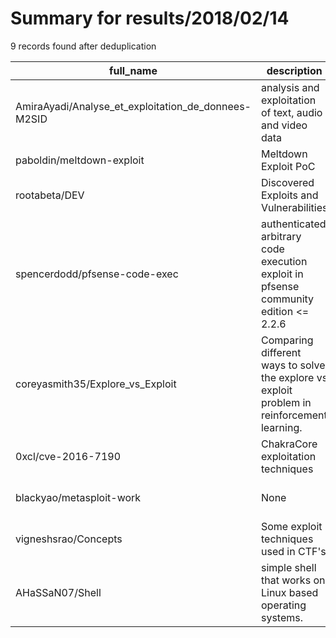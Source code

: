 
# Summary for results/2018/02/14
    
9 records found after deduplication

| full_name | description | html_url | matched_list | matched_count | pushed_at | size | stargazers_count | language | forks_count | vul_ids |
|-----------------------------------------------------|---------------------------------------------------------------------------------------------|------------------------------------------------------------------------|---------------------------------------------|-----------------|---------------------------|--------|--------------------|------------|---------------|-------------------|
| AmiraAyadi/Analyse_et_exploitation_de_donnees-M2SID | analysis and exploitation of text, audio and video data | https://github.com/AmiraAyadi/Analyse_et_exploitation_de_donnees-M2SID | ['exploit'] | 1 | 2018-02-14 15:48:25+00:00 | 9 | 0 | Python | 0 | [] |
| paboldin/meltdown-exploit | Meltdown Exploit PoC | https://github.com/paboldin/meltdown-exploit | ['exploit'] | 1 | 2018-02-14 14:25:17+00:00 | 27 | 909 | C | 288 | [] |
| rootabeta/DEV | Discovered Exploits and Vulnerabilities | https://github.com/rootabeta/DEV | ['exploit'] | 1 | 2018-02-14 23:18:08+00:00 | 11 | 0 | Python | 0 | [] |
| spencerdodd/pfsense-code-exec | authenticated arbitrary code execution exploit in pfsense community edition <= 2.2.6 | https://github.com/spencerdodd/pfsense-code-exec | ['exploit', 'metasploit module OR payload'] | 2 | 2018-02-14 16:37:14+00:00 | 4751 | 2 | Python | 1 | [] |
| coreyasmith35/Explore_vs_Exploit | Comparing different ways to solve the explore vs exploit problem in reinforcement learning. | https://github.com/coreyasmith35/Explore_vs_Exploit | ['exploit'] | 1 | 2018-02-14 01:01:14+00:00 | 260 | 1 | Python | 0 | [] |
| 0xcl/cve-2016-7190 | ChakraCore exploitation techniques | https://github.com/0xcl/cve-2016-7190 | ['cve-2', 'exploit'] | 2 | 2018-02-14 09:55:35+00:00 | 148 | 6 | JavaScript | 0 | ['CVE-2016-7190'] |
| blackyao/metasploit-work | None | https://github.com/blackyao/metasploit-work | ['metasploit module OR payload'] | 1 | 2018-02-14 07:10:48+00:00 | 598 | 0 | | 0 | [] |
| vigneshsrao/Concepts | Some exploit techniques used in CTF's | https://github.com/vigneshsrao/Concepts | ['exploit'] | 1 | 2018-02-14 14:29:30+00:00 | 1 | 2 | C | 1 | [] |
| AHaSSaN07/Shell | simple shell that works on Linux based operating systems. | https://github.com/AHaSSaN07/Shell | ['shellcode'] | 1 | 2018-02-14 16:16:48+00:00 | 4 | 1 | C | 0 | [] |
